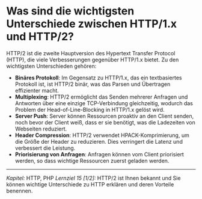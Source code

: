 # Was sind die wichtigsten Unterschiede zwischen HTTP/1.x und HTTP/2?

HTTP/2 ist die zweite Hauptversion des Hypertext Transfer Protocol (HTTP), die viele Verbesserungen gegenüber HTTP/1.x bietet. Zu den wichtigsten Unterschieden gehören:
  - **Binäres Protokoll**: Im Gegensatz zu HTTP/1.x, das ein textbasiertes Protokoll ist, ist HTTP/2 binär, was das Parsen und Übertragen effizienter macht.
  - **Multiplexing**: HTTP/2 ermöglicht das Senden mehrerer Anfragen und Antworten über eine einzige TCP-Verbindung gleichzeitig, wodurch das Problem der Head-of-Line-Blocking in HTTP/1.x gelöst wird.
  - **Server Push**: Server können Ressourcen proaktiv an den Client senden, noch bevor der Client weiß, dass er sie benötigt, was die Ladezeiten von Webseiten reduziert.
  - **Header Compression**: HTTP/2 verwendet HPACK-Komprimierung, um die Größe der Header zu reduzieren. Dies verringert die Latenz und verbessert die Leistung.
  - **Priorisierung von Anfragen**: Anfragen können vom Client priorisiert werden, so dass wichtige Ressourcen zuerst geladen werden.

---

_Kapitel:_ HTTP, PHP
_Lernziel 15 \[1/2\]:_ HTTP/2 ist Ihnen bekannt und Sie können wichtige Unterschiede zu HTTP erklären und deren Vorteile benennen.
